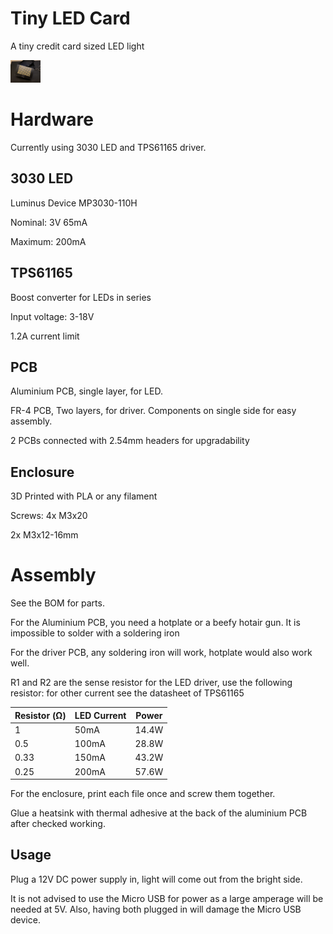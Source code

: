 # Tiny LED Card
 A tiny credit card sized LED light
 
 <img src="/Pictures/alu-led-pcb.jpg" width="48">

# Hardware
 Currently using 3030 LED and TPS61165 driver.

## 3030 LED
 Luminus Device MP3030-110H
 
 Nominal: 3V 65mA
 
 Maximum: 200mA

## TPS61165
 Boost converter for LEDs in series

 Input voltage: 3-18V
 
 1.2A current limit

## PCB
 Aluminium PCB, single layer, for LED.
 
 FR-4 PCB, Two layers, for driver.
 Components on single side for easy assembly.
 
 2 PCBs connected with 2.54mm headers for upgradability 

## Enclosure
 3D Printed with PLA or any filament
 
 Screws: 4x M3x20
 
 2x M3x12-16mm 
 
# Assembly
 See the BOM for parts.

 For the Aluminium PCB, you need a hotplate or a beefy hotair gun.
 It is impossible to solder with a soldering iron 
 
 For the driver PCB, any soldering iron will work, hotplate would also work well.
 
 R1 and R2 are the sense resistor for the LED driver, use the following resistor: 
  for other current see the datasheet of TPS61165
 
 | Resistor (Ω)  | LED Current | Power | 
| ------------- | ------------- | ------------- |
| 1  | 50mA  | 14.4W |
| 0.5  | 100mA  | 28.8W |
| 0.33  | 150mA  | 43.2W |
| 0.25  | 200mA  | 57.6W |

 For the enclosure, print each file once and screw them together.
 
 Glue a heatsink with thermal adhesive at the back of the aluminium PCB after checked working.

## Usage
 Plug a 12V DC power supply in, light will come out from the bright side.
 
 It is not advised to use the Micro USB for power as a large amperage will be needed at 5V. Also, having both plugged in will damage the Micro USB device.
